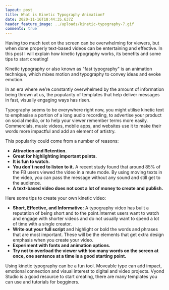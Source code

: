 ```yaml
---
layout: post
title: What is Kinetic Typography Animation?
date: 2020-11-16T18:44:35.637Z
header_feature_image: ../uploads/kinetic-typography-7.gif
comments: true
---
```

Having too much text on the screen can be overwhelming for viewers, but when done properly text-based videos can be entertaining and effective. In this post I will explain how kinetic typography works, its benefits and some tips to start creating!

Kinetic typography or also known as "fast typography" is an animation technique, which mixes motion and typography to convey ideas and evoke emotion. 

In an era where we’re constantly overwhelmed by the amount of information being thrown at us, the popularity of templates that help deliver messages in fast, visually engaging ways has risen.

Typography seems to be everywhere right now, you might utilise kinetic text to emphasise a portion of a long audio recording, to advertise your product on social media, or to help your viewer remember terms more easily. Commercials, music videos, mobile apps, and websites use it to make their words more impactful and add an element of artistry.

This popularity could come from a number of reasons:

* **Attraction and Retention.** 
* **Great for highlighting important points.**
* **It is fun to watch.**
* **You don't need to listen to it.** A recent study found that around 85% of the FB users viewed the video in a mute mode. By using moving texts in the video, you can pass the message without any sound and still get to the audience.
* **A text-based video does not cost a lot of money to create and publish.**

Here some tips to create your own kinetic video:

* **Short, Effective, and Informative:** A typography video has built a reputation of being short and to the point.Internet users want to watch and engage with shorter videos and do not usually want to spend a lot of time with a single creator. 
* **Write out your full script** and highlight or bold the words and phrases that are most important. These will be the elements that get extra design emphasis when you create your video.
* **Experiment with fonts and animation options.**
* **Try not to overload the viewer with too many words on the screen at once, one sentence at a time is a good starting point.**

Using kinetic typography can be a fun tool. Moveable type can add impact, emotional connection and visual interest to digital and video projects. Vyond Studio is a good resource to start creating, there are many templates you can use and tutorials for begginers.